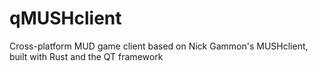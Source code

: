 # qMUSHclient
Cross-platform MUD game client based on Nick Gammon's MUSHclient, built with Rust and the QT framework
